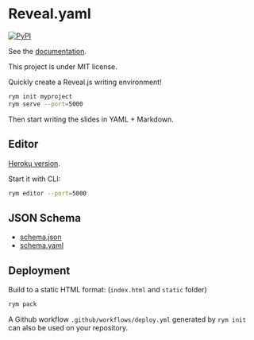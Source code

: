 # Reveal.yaml

[![PyPI](https://img.shields.io/pypi/v/reveal-yaml.svg)](https://pypi.org/project/reveal-yaml/)

See the [documentation](https://kmolyuan.github.io/reveal-yaml/).

This project is under MIT license.

Quickly create a Reveal.js writing environment!

```bash
rym init myproject
rym serve --port=5000
```

Then start writing the slides in YAML + Markdown.

## Editor

[Heroku version](https://reveal-yaml.herokuapp.com/).

Start it with CLI:

```bash
rym editor --port=5000
```

## JSON Schema

+ [schema.json](https://raw.githubusercontent.com/KmolYuan/reveal-yaml/gh-pages/schema.json)
+ [schema.yaml](https://raw.githubusercontent.com/KmolYuan/reveal-yaml/master/reveal_yaml/schema.yaml)

## Deployment

Build to a static HTML format: (`index.html` and `static` folder)

```bash
rym pack
```

A Github workflow `.github/workflows/deploy.yml` generated by `rym init`
can also be used on your repository.
